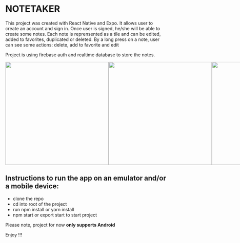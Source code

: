 # NOTETAKER

This project was created with React Native and Expo. It allows user to create an account and sign in. Once user is signed, he/she will be able to create some notes.
Each note is reprensented as a tile and can be edited, added to favorites, duplicated or deleted.
By a long press on a note, user can see some actions: delete, add to favorite and edit

Project is using firebase auth and realtime database to store the notes. 

<div align="center">
  <div style="display: flex; align-items: flex-start;">
<img width="322" src="https://user-images.githubusercontent.com/121874940/218337938-1cbb25ee-c30e-4781-bf3a-2bd7b71eeb16.png">

<img width="322" src="https://user-images.githubusercontent.com/121874940/218337967-86899f09-d12d-498d-8ebd-fe4c369ec5b1.png">

<img width="322" src="https://user-images.githubusercontent.com/121874940/218338759-7de99aa3-e82c-44ce-ac90-f2209e583320.png">

<img width="322" src="https://user-images.githubusercontent.com/121874940/218338760-20d348bf-8f53-426b-bfb7-928b082151aa.png">

<img width="322" src="https://user-images.githubusercontent.com/121874940/218338762-827883bf-2632-4a05-84da-bfd3053642e7.png">

<img width="322" src="https://user-images.githubusercontent.com/121874940/218337980-6ca0536c-21b2-4cbd-9eeb-9ae77a633e4e.png">

<img width="322" src="https://user-images.githubusercontent.com/121874940/218337986-61adc13f-859c-4780-b130-5e0a318ddb0a.png">

<img width="322" src="https://user-images.githubusercontent.com/121874940/218337987-571254f5-4ddd-4e20-b661-6e96e6dbe4d3.png">
 </div>
</div>


## Instructions to run the app on an emulator and/or a mobile device:

- clone the repo
- cd into root of the project
- run npm install or yarn install
- npm start or export start to start project

Please note, project for now **only supports Android**

Enjoy !!!


